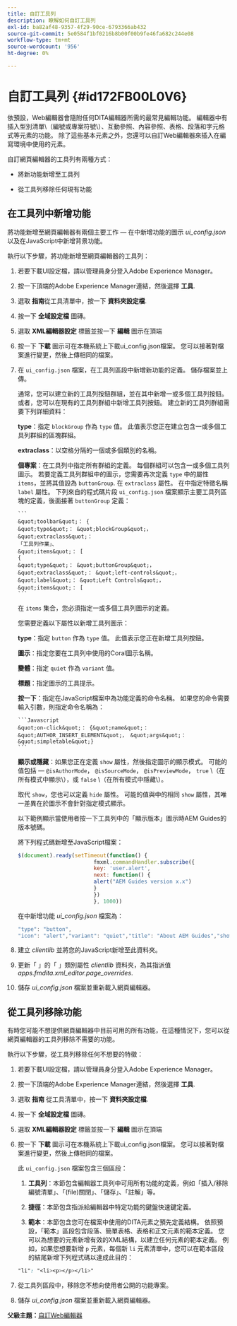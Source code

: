 ```yaml
---
title: 自訂工具列
description: 瞭解如何自訂工具列
exl-id: ba82af48-9357-4f29-90ce-6793366ab432
source-git-commit: 5e0584f1bf0216b8b00f00b9fe46fa682c244e08
workflow-type: tm+mt
source-wordcount: '956'
ht-degree: 0%

---
```


# 自訂工具列 {#id172FB00L0V6}

依預設，Web編輯器會隨附任何DITA編輯器所需的最常見編輯功能。 編輯器中有插入型別清單\（編號或專案符號\）、互動參照、內容參照、表格、段落和字元格式等元素的功能。 除了這些基本元素之外，您還可以自訂Web編輯器來插入在編寫環境中使用的元素。

自訂網頁編輯器的工具列有兩種方式：

- 將新功能新增至工具列

- 從工具列移除任何現有功能


## 在工具列中新增功能

將功能新增至網頁編輯器有兩個主要工作 — 在中新增功能的圖示 *ui\_config.json* 以及在JavaScript中新增背景功能。

執行以下步驟，將功能新增至網頁編輯器的工具列：

1. 若要下載UI設定檔，請以管理員身分登入Adobe Experience Manager。

1. 按一下頂端的Adobe Experience Manager連結，然後選擇 **工具**.
1. 選取 **指南**&#x200B;從工具清單中，按一下 **資料夾設定檔**.
1. 按一下 **全域設定檔** 圖磚。
1. 選取 **XML編輯器設定** 標籤並按一下 **編輯** 圖示在頂端
1. 按一下 **下載** 圖示可在本機系統上下載ui\_config.json檔案。 您可以接著對檔案進行變更，然後上傳相同的檔案。
1. 在 `ui_config.json` 檔案，在工具列區段中新增新功能的定義。 儲存檔案並上傳。

   通常，您可以建立新的工具列按鈕群組，並在其中新增一或多個工具列按鈕。 或者，您可以在現有的工具列群組中新增工具列按鈕。 建立新的工具列群組需要下列詳細資料：

   **type**：指定 `blockGroup` 作為 `type` 值。 此值表示您正在建立包含一或多個工具列群組的區塊群組。

   **extraclass**：以空格分隔的一個或多個類別的名稱。

   **個專案**：在工具列中指定所有群組的定義。 每個群組可以包含一或多個工具列圖示。 若要定義工具列群組中的圖示，您需要再次定義 `type` 中的屬性 `items`，並將其值設為 `buttonGroup`. 在 `extraclass` 屬性。 在中指定特徵名稱 `label` 屬性。 下列來自的程式碼片段 `ui_config.json` 檔案顯示主要工具列區塊的定義，後面接著 `buttonGroup` 定義：

       ```
       &quot;toolbar&quot;： {
       &quot;type&quot;： &quot;blockGroup&quot;，
       &quot;extraclass&quot;：
       「工具列作業」、
       &quot;items&quot;： [
       {
       &quot;type&quot;： &quot;buttonGroup&quot;，
       &quot;extraclass&quot;： &quot;left-controls&quot;，
       &quot;label&quot;： &quot;Left Controls&quot;，
       &quot;items&quot;： [
       ```
   
   在 `items` 集合，您必須指定一或多個工具列圖示的定義。

   您需要定義以下屬性以新增工具列圖示：

   **type**：指定 `button` 作為 `type` 值。 此值表示您正在新增工具列按鈕。

   **圖示**：指定您要在工具列中使用的Coral圖示名稱。

   **變體**：指定 `quiet` 作為 `variant` 值。

   **標題**：指定圖示的工具提示。

   **按一下**：指定在JavaScript檔案中為功能定義的命令名稱。 如果您的命令需要輸入引數，則指定命令名稱為：

       ```Javascript
       &quot;on-click&quot;： {&quot;name&quot;： &quot;AUTHOR_INSERT_ELEMENT&quot;， &quot;args&quot;： &quot;simpletable&quot;}
       ```
   
   **顯示或隱藏**：如果您正在定義 `show` 屬性，然後指定圖示的顯示模式。 可能的值包括 —  `@isAuthorMode`， `@isSourceMode`， `@isPreviewMode`， `true` \（在所有模式中顯示\），或 `false` \（在所有模式中隱藏\）。

   取代 `show`，您也可以定義 `hide` 屬性。 可能的值與中的相同 `show` 屬性，其唯一差異在於圖示不會針對指定模式顯示。

   以下範例顯示當使用者按一下工具列中的「顯示版本」圖示時AEM Guides的版本號碼。

   將下列程式碼新增至JavaScript檔案：

   ```Javascript
   $(document).ready(setTimeout(function() {
                           fmxml.commandHandler.subscribe({
                           key: 'user.alert',
                           next: function() {
                           alert("AEM Guides version x.x")
                           }
                           })
                           }, 1000))
   ```

   在中新增功能 *ui\_config.json* 檔案為：

   ```Javascript
   "type": "button",
   "icon": "alert","variant": "quiet","title": "About AEM Guides","show": "true","on-click": "user.alert"
   ```

1. 建立 *clientlib* 並將您的JavaScript新增至此資料夾。

1. 更新「 」的「 」類別屬性 *clientlib* 資料夾，為其指派值 *apps.fmdita.xml\_editor.page\_overrides*.

1. 儲存 *ui\_config.json* 檔案並重新載入網頁編輯器。


## 從工具列移除功能

有時您可能不想提供網頁編輯器中目前可用的所有功能，在這種情況下，您可以從網頁編輯器的工具列移除不需要的功能。

執行以下步驟，從工具列移除任何不想要的特徵：

1. 若要下載UI設定檔，請以管理員身分登入Adobe Experience Manager。

1. 按一下頂端的Adobe Experience Manager連結，然後選擇 **工具**.
1. 選取 **指南** 從工具清單中，按一下 **資料夾設定檔**.
1. 按一下 **全域設定檔** 圖磚。
1. 選取 **XML編輯器設定** 標籤並按一下 **編輯** 圖示在頂端
1. 按一下 **下載** 圖示可在本機系統上下載ui\_config.json檔案。 您可以接著對檔案進行變更，然後上傳相同的檔案。

   此 `ui_config.json` 檔案包含三個區段：

   1. **工具列**：本節包含編輯器工具列中可用所有功能的定義，例如「插入/移除編號清單」、「\(file\)關閉」、「儲存」、「註解」等。

   1. **捷徑**：本節包含指派給編輯器中特定功能的鍵盤快速鍵定義。

   1. **範本**：本節包含您可在檔案中使用的DITA元素之預先定義結構。 依照預設，「範本」區段包含段落、簡單表格、表格和正文元素的範本定義。 您可以為想要的元素新增有效的XML結構，以建立任何元素的範本定義。 例如，如果您想要新增 `p` 元素，每個新 `li` 元素清單中，您可以在範本區段的結尾新增下列程式碼以達成此目的：

   ```css
   "li": "<li><p></p></li>"
   ```

1. 從工具列區段中，移除您不想向使用者公開的功能專案。

1. 儲存 *ui\_config.json* 檔案並重新載入網頁編輯器。


**父級主題：**[&#x200B;自訂Web編輯器](conf-web-editor.md)
